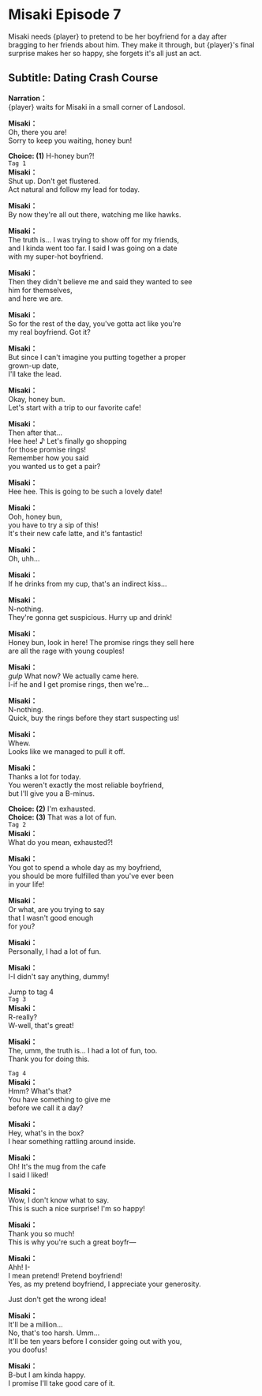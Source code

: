 # Misaki Episode 7
Misaki needs {player} to pretend to be her boyfriend for a day after bragging to her friends about him. They make it through, but {player}'s final surprise makes her so happy, she forgets it's all just an act.
  
## Subtitle: Dating Crash Course
  
**Narration：**  
{player} waits for Misaki in a small corner of Landosol.  
  
**Misaki：**  
Oh, there you are!  
Sorry to keep you waiting, honey bun!  
  
**Choice: (1)**  H-honey bun?!  
`Tag 1`  
**Misaki：**  
Shut up. Don't get flustered.  
Act natural and follow my lead for today.  
  
**Misaki：**  
By now they're all out there, watching me like hawks.  
  
**Misaki：**  
The truth is... I was trying to show off for my friends,  
and I kinda went too far. I said I was going on a date  
with my super-hot boyfriend.  
  
**Misaki：**  
Then they didn't believe me and said they wanted to see  
him for themselves,  
and here we are.  
  
**Misaki：**  
So for the rest of the day, you've gotta act like you're  
my real boyfriend. Got it?  
  
**Misaki：**  
But since I can't imagine you putting together a proper  
grown-up date,  
I'll take the lead.  
  
**Misaki：**  
Okay, honey bun.  
Let's start with a trip to our favorite cafe!  
  
**Misaki：**  
Then after that...  
Hee hee! ♪ Let's finally go shopping  
for those promise rings!  
Remember how you said  
you wanted us to get a pair?  
  
**Misaki：**  
Hee hee. This is going to be such a lovely date!  
  
**Misaki：**  
Ooh, honey bun,  
you have to try a sip of this!  
It's their new cafe latte, and it's fantastic!  
  
**Misaki：**  
Oh, uhh...  
  
**Misaki：**  
If he drinks from my cup, that's an indirect kiss...  
  
**Misaki：**  
N-nothing.  
They're gonna get suspicious. Hurry up and drink!  
  
**Misaki：**  
Honey bun, look in here! The promise rings they sell here  
are all the rage with young couples!  
  
**Misaki：**  
*gulp* What now? We actually came here.  
I-if he and I get promise rings, then we're...  
  
**Misaki：**  
N-nothing.  
Quick, buy the rings before they start suspecting us!  
  
**Misaki：**  
Whew.  
Looks like we managed to pull it off.  
  
**Misaki：**  
Thanks a lot for today.  
You weren't exactly the most reliable boyfriend,  
but I'll give you a B-minus.  
  
**Choice: (2)**  I'm exhausted.  
**Choice: (3)**  That was a lot of fun.  
`Tag 2`  
**Misaki：**  
What do you mean, exhausted?!  
  
**Misaki：**  
You got to spend a whole day as my boyfriend,  
you should be more fulfilled than you've ever been  
in your life!  
  
**Misaki：**  
Or what, are you trying to say  
that I wasn't good enough  
for you?  
  
**Misaki：**  
Personally, I had a lot of fun.  
  
**Misaki：**  
I-I didn't say anything, dummy!  
  
Jump to tag 4  
`Tag 3`  
**Misaki：**  
R-really?  
W-well, that's great!  
  
**Misaki：**  
The, umm, the truth is... I had a lot of fun, too.  
Thank you for doing this.  
  
`Tag 4`  
**Misaki：**  
Hmm? What's that?  
You have something to give me  
before we call it a day?  
  
**Misaki：**  
Hey, what's in the box?  
I hear something rattling around inside.  
  
**Misaki：**  
Oh! It's the mug from the cafe  
 I said I liked!  
  
**Misaki：**  
Wow, I don't know what to say.  
This is such a nice surprise! I'm so happy!  
  
**Misaki：**  
Thank you so much!  
This is why you're such a great boyfr—  
  
**Misaki：**  
Ahh! I-  
I mean pretend! Pretend boyfriend!  
Yes, as my pretend boyfriend, I appreciate your generosity.  
  
Just don't get the wrong idea!  
  
**Misaki：**  
It'll be a million...  
No, that's too harsh. Umm...  
It'll be ten years before I consider going out with you,  
you doofus!  
  
**Misaki：**  
B-but I am kinda happy.  
I promise I'll take good care of it.  
